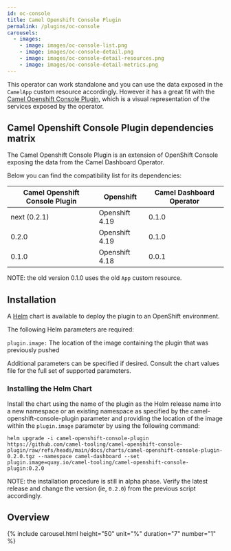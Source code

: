 ```yaml
---
id: oc-console
title: Camel Openshift Console Plugin
permalink: /plugins/oc-console
carousels:
  - images: 
    - image: images/oc-console-list.png
    - image: images/oc-console-detail.png
    - image: images/oc-console-detail-resources.png
    - image: images/oc-console-detail-metrics.png
---
```


This operator can work standalone and you can use the data exposed in the `CamelApp` custom resource accordingly. However it has a great fit with the [Camel Openshift Console Plugin](https://github.com/camel-tooling/camel-openshift-console-plugin?tab=readme-ov-file#deployment-to-openshift), which is a visual representation of the services exposed by the operator.


## Camel Openshift Console Plugin dependencies matrix

The Camel Openshift Console Plugin is an extension of OpenShift Console exposing the data from the Camel Dashboard Operator.

Below you can find the compatibility list for its dependencies:

| Camel Openshift Console Plugin | Openshift          | Camel Dashboard Operator |
| ------------------------------ | ------------------ | ------------------------ |
| next (0.2.1)                   | Openshift 4.19     | 0.1.0                    |
| 0.2.0                          | Openshift 4.19     | 0.1.0                    |
| 0.1.0                          | Openshift 4.18     | 0.0.1                    |


NOTE: the old version 0.1.0 uses the old `App` custom resource.

## Installation


A [Helm](https://helm.sh) chart is available to deploy the plugin to an OpenShift environment.

The following Helm parameters are required:

`plugin.image:` The location of the image containing the plugin that was previously pushed

Additional parameters can be specified if desired. Consult the chart values file for the full set of supported parameters.

### Installing the Helm Chart

Install the chart using the name of the plugin as the Helm release name into a new namespace or an existing namespace as specified by the camel-openshift-console-plugin parameter and providing the location of the image within the `plugin.image` parameter by using the following command:

```
helm upgrade -i camel-openshift-console-plugin https://github.com/camel-tooling/camel-openshift-console-plugin/raw/refs/heads/main/docs/charts/camel-openshift-console-plugin-0.2.0.tgz --namespace camel-dashboard --set plugin.image=quay.io/camel-tooling/camel-openshift-console-plugin:0.2.0
```

NOTE: the installation procedure is still in alpha phase. Verify the latest release and change the version (ie, `0.2.0`) from the previous script accordingly.

## Overview

  {% include carousel.html height="50" unit="%" duration="7" number="1" %}

